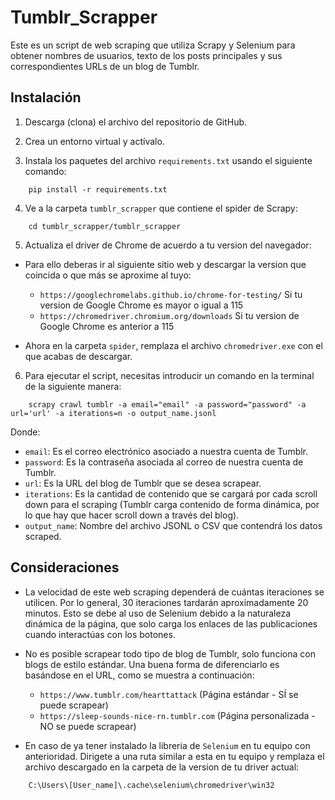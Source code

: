 # Tumblr_Scrapper

Este es un script de web scraping que utiliza Scrapy y Selenium para obtener nombres de usuarios, texto de los posts principales y sus correspondientes URLs de un blog de Tumblr.

## Instalación

1. Descarga (clona) el archivo del repositorio de GitHub.

2. Crea un entorno virtual y actívalo.

3. Instala los paquetes del archivo `requirements.txt` usando el siguiente comando:

```
	pip install -r requirements.txt
```

4. Ve a la carpeta `tumblr_scrapper` que contiene el spider de Scrapy:

```
 	cd tumblr_scrapper/tumblr_scrapper
```

5. Actualiza el driver de Chrome de acuerdo a tu version del navegador:

 - Para ello deberas ir al siguiente sitio web y descargar la version que coincida o que más se aproxime al tuyo:
   
   - `https://googlechromelabs.github.io/chrome-for-testing/` Si tu version de Google Chrome es mayor o igual a 115
   - `https://chromedriver.chromium.org/downloads` Si tu version de Google Chrome es anterior a 115
     
 - Ahora en la carpeta `spider`, remplaza el archivo `chromedriver.exe` con el que acabas de descargar.
   	
6. Para ejecutar el script, necesitas introducir un comando en la terminal de la siguiente manera:

```
	scrapy crawl tumblr -a email="email" -a password="password" -a url='url' -a iterations=n -o output_name.jsonl
```

Donde:

- `email`: Es el correo electrónico asociado a nuestra cuenta de Tumblr.
- `password`: Es la contraseña asociada al correo de nuestra cuenta de Tumblr.
- `url`: Es la URL del blog de Tumblr que se desea scrapear.
- `iterations`: Es la cantidad de contenido que se cargará por cada scroll down para el scraping (Tumblr carga contenido de forma dinámica, por lo que hay que hacer scroll down a través del blog).
- `output_name`: Nombre del archivo JSONL o CSV que contendrá los datos scraped.

## Consideraciones

- La velocidad de este web scraping dependerá de cuántas iteraciones se utilicen. Por lo general, 30 iteraciones tardarán aproximadamente 20 minutos. Esto se debe al uso de Selenium debido a la naturaleza dinámica de la página, que solo carga los enlaces de las publicaciones cuando interactúas con los botones.

- No es posible scrapear todo tipo de blog de Tumblr, solo funciona con blogs de estilo estándar. Una buena forma de diferenciarlo es basándose en el URL, como se muestra a continuación:

  - `https://www.tumblr.com/hearttattack` (Página estándar - SÍ se puede scrapear)
  - `https://sleep-sounds-nice-rn.tumblr.com` (Página personalizada - NO se puede scrapear)

- En caso de ya tener instalado la libreria de `Selenium` en tu equipo con anterioridad. Dirigete a una ruta similar a esta en tu equipo y remplaza el archivo descargado en la carpeta de la version de tu driver actual:

```
	C:\Users\[User_name]\.cache\selenium\chromedriver\win32
```	
